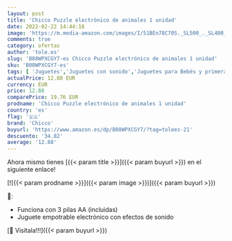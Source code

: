 ```yaml
---
layout: post
title: 'Chicco Puzzle electrónico de animales 1 unidad'
date: 2022-02-22 14:44:18
image: 'https://m.media-amazon.com/images/I/51BEn78C70S._SL500_._SL400_.jpg'
comments: true
category: ofertas
author: 'tole.es'
slug: 'B08WPXCGY7-es Chicco Puzzle electrónico de animales 1 unidad'
sku: 'B08WPXCGY7-es'
tags: [ 'Juguetes','Juguetes con sonido','Juguetes para Bebés y primera infancia','Juguetes y juegos','chicco', ]
actualPrice: 12.88 EUR
currency: EUR
price: 12.88
comparePrice: 19.76 EUR
prodname: 'Chicco Puzzle electrónico de animales 1 unidad'
country: 'es'
flag: '🇪🇸'
brand: 'Chicco'
buyurl: 'https://www.amazon.es/dp/B08WPXCGY7/?tag=tolees-21'
descuento: '34.82'
average: '12.88'
---
```


Ahora mismo tienes [{{< param title >}}]({{< param buyurl >}}) en el siguiente enlace!

[![{{< param prodname >}}]({{< param image >}})]({{< param buyurl >}})

🔎:

- Funciona con 3 pilas AA (incluidas)
- Juguete empotrable electrónico con efectos de sonido

[🛒 Visítala!!!]({{< param buyurl >}})
